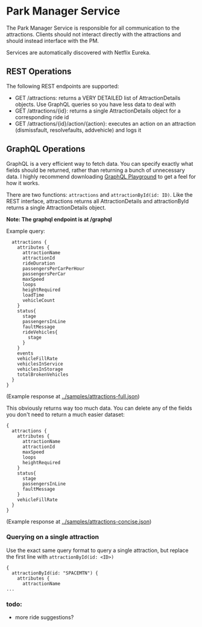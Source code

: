 # Park Manager Service
The Park Manager Service is responsible for all communication to the attractions. Clients should not interact directly with the attractions and should instead interface with the PM.

Services are automatically discovered with Netflix Eureka.

## REST Operations
The following REST endpoints are supported:
- GET /attractions: returns a VERY DETAILED list of AttractionDetails objects. Use GraphQL queries so you have less data to deal with
- GET /attractions/{id}: returns a single AttractionDetails object for a corresponding ride id
- GET /attractions/{id}/action/{action}: executes an action on an attraction (dismissfault, resolvefaults, addvehicle) and logs it

## GraphQL Operations
GraphQL is a very efficient way to fetch data. You can specify exactly what fields should be returned, rather than returning a bunch of unnecessary data.
I highly recommend downloading [GraphQL Playground](https://github.com/prisma-labs/graphql-playground) to get a feel for how it works.

There are two functions: `attractions` and `attractionById(id: ID)`. Like the REST interface, attractions returns all AttractionDetails and attractionById returns a single AttractionDetails object.

**Note: The graphql endpoint is at /graphql**

Example query:
```
  attractions {
    attributes {
      attractionName
      attractionId
      rideDuration
      passengersPerCarPerHour
      passengersPerCar
      maxSpeed
      loops
      heightRequired
      loadTime
      vehicleCount
    }
    status{
      stage
      passengersInLine
      faultMessage
      rideVehicles{
        stage
      }
    }
    events
    vehicleFillRate
    vehiclesInService
    vehiclesInStorage
    totalBrokenVehicles
  }
}
```

(Example response at [../samples/attractions-full.json](../sample/attractions-full.json))

This obviously returns way too much data. You can delete any of the fields you don't need to return a much easier dataset:
```
{
  attractions {
    attributes {
      attractionName
      attractionId
      maxSpeed
      loops
      heightRequired
    }
    status{
      stage
      passengersInLine
      faultMessage
    }
    vehicleFillRate
  }
}
```
(Example response at [../samples/attractions-concise.json](../sample/attractions-concise.json))

### Querying on a single attraction
Use the exact same query format to query a single attraction, but replace the first line with `attractionById(id: <ID>)`
```
{
  attractionById(id: "SPACEMTN") {
    attributes {
      attractionName
...
```


### todo:
- more ride suggestions?